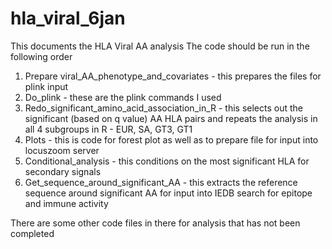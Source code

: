 # hla_viral_6jan

This documents the HLA Viral AA analysis
The code should be run in the following order
1. Prepare viral_AA_phenotype_and_covariates - this prepares the files for plink input
2. Do_plink - these are the plink commands I used
3. Redo_significant_amino_acid_association_in_R - this selects out the significant (based on q value) AA HLA pairs and repeats the analysis in all 4 subgroups in R - EUR, SA, GT3, GT1
4. Plots - this is code for forest plot as well as to prepare file for input into locuszoom server
5. Conditional_analysis - this conditions on the most significant HLA for secondary signals
6. Get_sequence_around_significant_AA - this extracts the reference sequence around significant AA for input into IEDB search for epitope and immune activity

There are some other code files in there for analysis that has not been completed
